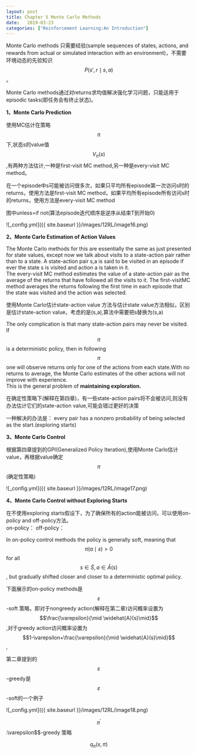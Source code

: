 ```yaml
---
layout: post
title: Chapter 5 Monte Carlo Methods
date:   2019-03-23
categories: ["Reinforcement Learning:An Introduction"]
---
```


Monte Carlo methods 只需要经验(sample sequences of states, actions, and rewards from actual or simulated interaction with an environment)，不需要环境动态的先验知识$$P(s',r\mid s,a)$$。  

Monte Carlo methods通过对returns求均值解决强化学习问题，只能适用于episodic tasks(即任务会有终止状态)。  

**1、Monte Carlo Prediction**   

使用MC估计在策略$$\pi$$下,状态s的value值$$V_{\pi}(s)$$,有两种方法估计,一种是first-visit MC method,另一种是every-visit MC method。 

在一个episode中s可能被访问很多次，如果只平均所有episode第一次访问s时的returns，使用方法是first-visit MC method，如果平均所有episode所有访问s时的returns，使用方法是every-visit MC method  

图中unless=if not(算法episode迭代顺序是逆序从结束T到开始0)

![_config.yml]({{ site.baseurl }}/images/12RL/image16.png)  

**2、Monte Carlo Estimation of Action Values**   

The Monte Carlo methods for this are essentially the same as just presented for state values, except now we talk about visits to a state-action pair rather than to a state. A state-action pair s,a is said to be visited in an episode if ever the state s is visited and action a is taken in it.    
The every-visit MC method estimates the value of a state-action pair as the average of the returns that have followed all the visits to it. The first-visitMC method averages the returns following the first time in each episode that the state was visited and the action was selected.   

使用Monte Carlo估计state-action value 方法与估计state value方法相似，区别是估计state-action value，考虑的是(s,a),算法中需要把s替换为(s,a)  

The only complication is that many state-action pairs may never be visited. If $$\pi$$ is a deterministic policy, then in following $$\pi$$ one will observe returns only for one of the actions from each state.With no returns to average, the Monte Carlo estimates of the other actions will not improve with experience.  
This is the general problem of **maintaining exploration.**  

在确定性策略下(解释在第四章)，有一些state-action pairs将不会被访问,则没有办法估计它们的state-action value,可能会错过更好的决策   

一种解决的办法是： every pair has a nonzero probability of being selected as the start.(exploring starts)   


**3、Monte Carlo Control**   

根据第四章提到的GPI(Generalized Policy Iteration),使用Monte Carlo估计value，再根据value确定$$\pi$$(确定性策略)

![_config.yml]({{ site.baseurl }}/images/12RL/image17.png)  


**4、Monte Carlo Control without Exploring Starts**   

在不使用exploring starts假设下，为了确保所有的action能被访问，可以使用on-policy and off-policy方法。   
on-policy：
off-policy： 

In on-policy control methods the policy is generally soft, meaning that $$\pi(a\mid s)>0$$ for all $$s\in \widehat{S},a\in \widehat{A}(s)$$, but gradually shifted closer and closer to a deterministic optimal policy.  

下面展示的on-policy methods是$$\varepsilon$$-soft 策略，即对于nongreedy action(解释在第二章)访问概率设置为$$\frac{\varepsilon}{\mid \widehat{A}(s)\mid}$$,对于greedy action访问概率设置为$$1-\varepsilon+\frac{\varepsilon}{\mid \widehat{A}(s)\mid}$$,   

第二章提到的$$\varepsilon$$-greedy是$$\varepsilon$$-soft的一个例子   

![_config.yml]({{ site.baseurl }}/images/12RL/image18.png)   

$$\pi^'$$:\varepsilon$$-greedy 策略 

$$q_{\pi}(s,\pi)$$

